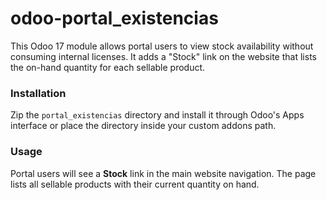 # odoo-portal_existencias
This Odoo 17 module allows portal users to view stock availability without consuming internal licenses. It adds a "Stock" link on the website that lists the on-hand quantity for each sellable product.

### Installation

Zip the `portal_existencias` directory and install it through Odoo's Apps interface or place the directory inside your custom addons path.

### Usage

Portal users will see a **Stock** link in the main website navigation. The page lists all sellable products with their current quantity on hand.

